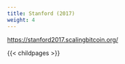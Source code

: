 ```yaml
---
title: Stanford (2017)
weight: 4
---
```

https://stanford2017.scalingbitcoin.org/

{{< childpages >}}
